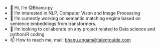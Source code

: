 - 👋 Hi, I’m @Bhanu-py
- 👀 I’m interested in NLP, Computer Vison and Image Processing
- 🌱 I’m currently working on semantic matching engine based on sentence embeddings from transformers.
- 💞️ I’m looking to collaborate on any project related to Data science and python/R coding
- 📫 How to reach me, mail: bhanu.angam@talentguide.com

<!---
Bhanu-py/Bhanu-py is a ✨ special ✨ repository because its `README.md` (this file) appears on your GitHub profile.
You can click the Preview link to take a look at your changes.
--->  
